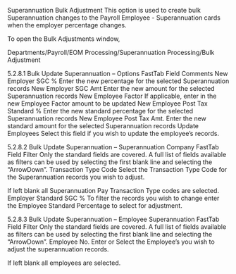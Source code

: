 Superannuation Bulk Adjustment
This option is used to create bulk Superannuation changes to the Payroll Employee - Superannuation cards when the employer percentage changes.

To open the Bulk Adjustments window,

Departments/Payroll/EOM Processing/Superannuation Processing/Bulk Adjustment
 

5.2.8.1	Bulk Update Superannuation – Options FastTab
Field	Comments
New Employer SGC %	Enter the new percentage for the selected Superannuation records
New Employer SGC Amt	Enter the new amount for the selected Superannuation records
New Employee Factor	If applicable, enter in the new Employee Factor amount to be updated
New Employee Post Tax Standard %	Enter the new standard percentage for the selected Superannuation records
New Employee Post Tax Amt.	Enter the new standard amount for the selected Superannuation records
Update Employees	Select this field if you wish to update the employee’s records.  





 

5.2.8.2	Bulk Update Superannuation – Superannuation Company FastTab
Field	Filter
Only the standard fields are covered.  A full list of fields available as filters can be used by selecting the first blank line and selecting the “ArrowDown”.
Transaction Type Code	Select the Transaction Type Code for the Superannuation records you wish to adjust.

If left blank all Superannuation Pay Transaction Type codes are selected.
Employer Standard SGC %	To filter the records you wish to change enter the Employee Standard Percentage to select for adjustment. 

 

5.2.8.3	Bulk Update Superannuation – Employee Superannuation FastTab
Field	Filter
Only the standard fields are covered.  A full list of fields available as filters can be used by selecting the first blank line and selecting the “ArrowDown”.
Employee No. 	Enter or Select the Employee’s you wish to adjust the superannuation records.

If left blank all employees are selected.

